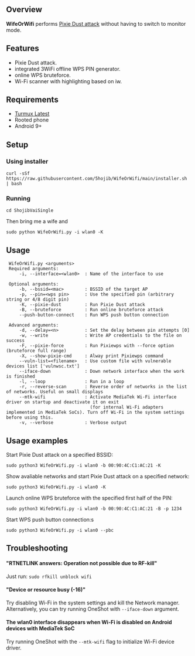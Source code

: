## Overview

**WifeOrWifi** performs [Pixie Dust attack](https://forums.kali.org/showthread.php?24286-WPS-Pixie-Dust-Attack-Offline-WPS-Attack) without having to switch to monitor mode.

## Features
 - Pixie Dust attack.
 - integrated 3WiFi offline WPS PIN generator.
 - online WPS bruteforce.
 - Wi-Fi scanner with highlighting based on iw.

## Requirements
 - [Turmux Latest](https://termux.com)
 - Rooted phone
 - Android 9+

## Setup 

### Using installer
 ```
 curl -sSf https://raw.githubusercontent.com/5hojib/WifeOrWifi/main/installer.sh | bash
 ```

### Running
 ```
 cd ShojibVaiSingle
 ```
 Then bring me a wife and
 ```
 sudo python WifeOrWifi.py -i wlan0 -K
 ```

## Usage
```
 WifeOrWifi.py <arguments>
 Required arguments:
     -i, --interface=<wlan0>  : Name of the interface to use

 Optional arguments:
     -b, --bssid=<mac>        : BSSID of the target AP
     -p, --pin=<wps pin>      : Use the specified pin (arbitrary string or 4/8 digit pin)
     -K, --pixie-dust         : Run Pixie Dust attack
     -B, --bruteforce         : Run online bruteforce attack
     --push-button-connect    : Run WPS push button connection

 Advanced arguments:
     -d, --delay=<n>          : Set the delay between pin attempts [0]
     -w, --write              : Write AP credentials to the file on success
     -F, --pixie-force        : Run Pixiewps with --force option (bruteforce full range)
     -X, --show-pixie-cmd     : Alway print Pixiewps command
     --vuln-list=<filename>   : Use custom file with vulnerable devices list ['vulnwsc.txt']
     --iface-down             : Down network interface when the work is finished
     -l, --loop               : Run in a loop
     -r, --reverse-scan       : Reverse order of networks in the list of networks. Useful on small displays
     --mtk-wifi               : Activate MediaTek Wi-Fi interface driver on startup and deactivate it on exit
                                (for internal Wi-Fi adapters implemented in MediaTek SoCs). Turn off Wi-Fi in the system settings before using this.
     -v, --verbose            : Verbose output
 ```

## Usage examples

Start Pixie Dust attack on a specified BSSID:
 ```
 sudo python3 WifeOrWifi.py -i wlan0 -b 00:90:4C:C1:AC:21 -K
 ```
Show avaliable networks and start Pixie Dust attack on a specified network:
 ```
 sudo python3 WifeOrWifi.py -i wlan0 -K
 ```
Launch online WPS bruteforce with the specified first half of the PIN:
 ```
 sudo python3 WifeOrWifi.py -i wlan0 -b 00:90:4C:C1:AC:21 -B -p 1234
 ```
 Start WPS push button connection:s
 ```
 sudo python3 WifeOrWifi.py -i wlan0 --pbc
 ```
## Troubleshooting

#### "RTNETLINK answers: Operation not possible due to RF-kill"
 Just run:
```sudo rfkill unblock wifi```

#### "Device or resource busy (-16)"
 Try disabling Wi-Fi in the system settings and kill the Network manager. Alternatively, you can try running OneShot with ```--iface-down``` argument.

#### The wlan0 interface disappears when Wi-Fi is disabled on Android devices with MediaTek SoC
 Try running OneShot with the `--mtk-wifi` flag to initialize Wi-Fi device driver.
